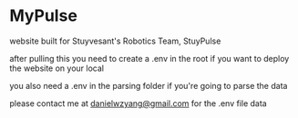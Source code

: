 # MyPulse
website built for Stuyvesant's Robotics Team, StuyPulse

after pulling this you need to create a .env in the root if you want to deploy the website on your local

you also need a .env in the parsing folder if you're going to parse the data

please contact me at danielwzyang@gmail.com for the .env file data